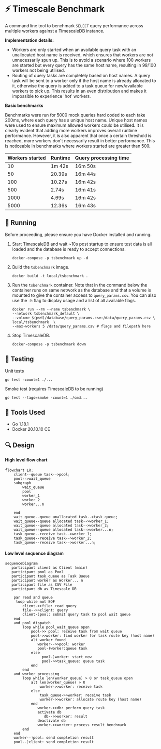 # ⚡ Timescale Benchmark

A command line tool to benchmark `SELECT` query performance across multiple workers against a TimescaleDB instance.

**Implementation details:**

- Workers are only started when an available query task with an unallocated host name is received, which ensures that
  workers are not unnecessarily spun up. This is to avoid a scenario where 100 workers are started but every query has
  the same host name, resulting in 99/100 workers not being utilised.
- Routing of query tasks are completely based on host names. A query task will be sent to a worker only if the host name
  is already allocated to it, otherwise the query is added to a task queue for new/available workers to pick up. This
  results in an even distribution and makes it impossible to experience 'hot' workers.

**Basic benchmarks**

Benchmarks were run for 5000 mock queries hard coded to each take 200ms, where each query has a unique host name. Unique
host names were used to ensure maximum allowed workers could be utilised. It is clearly evident that adding more workers
improves overall runtime performance. However, it is also apparent that once a certain threshold is reached, more
workers don't necessarily result in better performance. This is noticeable in benchmarks where workers started are
greater than 500.

| Workers started | Runtime | Query processing time |
|-----------------|---------|-----------------------|
| 10              | 1m 42s  | 16m 50s               |
| 50              | 20.39s  | 16m 44s               |
| 100             | 10.27s  | 16m 42s               |
| 500             | 2.74s   | 16m 41s               |
| 1000            | 4.69s   | 16m 42s               |
| 5000            | 12.36s  | 16m 43s               |

## 🚀 Running

Before proceeding, please ensure you have Docker installed and running.

1. Start TimescaleDB and wait ~10s post startup to ensure test data is all loaded and the database is ready to accept
   connections.

   ```shell
   docker-compose -p tsbenchmark up -d
   ```

2. Build the `tsbenchmark` image.

   ```shell
   docker build -t local/tsbenchmark .
   ```

3. Run the `tsbenchmark` container. Note that in the command below the container runs on same network as the database
   and that a volume is mounted to give the container access to `query_params.csv`. You can also use the `-h` flag to
   display usage and a list of all available flags.

   ```shell
   docker run --rm --name tsbenchmark \
   --network tsbenchmark_default \
   --volume $(pwd)/database/query_params.csv:/data/query_params.csv \
   local/tsbenchmark  \
   --max-workers 5 /data/query_params.csv # flags and filepath here
   ```
4. Stop TimescaleDB.
   ```
   docker-compose -p tsbenchmark down
   ```

## 🔬 Testing

Unit tests

```shell
go test -count=1 ./...
```

Smoke test (requires TimescaleDB to be running)

```shell
go test --tags=smoke -count=1 ./cmd...
```

## 🧰 Tools Used

- Go 1.18.1
- Docker 20.10.10 CE

## 🔍 Design

#### High level flow chart

```mermaid
flowchart LR;
    client--queue task-->pool;
    pool-->wait_queue
    subgraph  
        wait_queue
        pool
        worker_1
        worker_2
        worker...n
        
    end
    wait_queue--queue unallocated task-->task_queue;
    wait_queue--queue allocated task-->worker_1;
    wait_queue--queue allocated task-->worker_2;
    wait_queue--queue allocated task-->worker...n;
    task_queue--receive task-->worker_1;
    task_queue--receive task-->worker_2;
    task_queue--receive task-->worker...n;

```

#### Low level sequence diagram

```mermaid
sequenceDiagram
   participant client as Client (main)
   participant pool as Pool
   participant task_queue as Task Queue
   participant worker as Worker... n
   participant file as CSV File
   participant db as Timescale DB
   
    par read and queue
     loop while not EOF
        client->>file: read query
        file-->>client: query
        client-)pool: submit query task to pool wait queue
    end
    and pool dispatch
        loop while pool_wait_queue open
            pool->> pool: receive task from wait queue
            pool->>worker: find worker for task route key (host name)
            alt worker found
               worker-->>pool: worker
               pool-)worker:queue task
            else
                 pool-)worker: start new
                 pool->>task_queue: queue task
            end
        end
    and worker processing
        loop while len(worker_queue) > 0 or task_queue open
            alt len(worker_queue) > 0
                worker->>worker: receive task  
            else
                task_queue->>worker: receive task
                worker->>worker: allocate route key (host name)
            end
               worker->>db: perform query task
               activate db
                  db-->>worker: result
               deactivate db
               worker->>worker: process result benchmark
        end
    end
    worker--)pool: send completion result
    pool--)client: send completion result
```